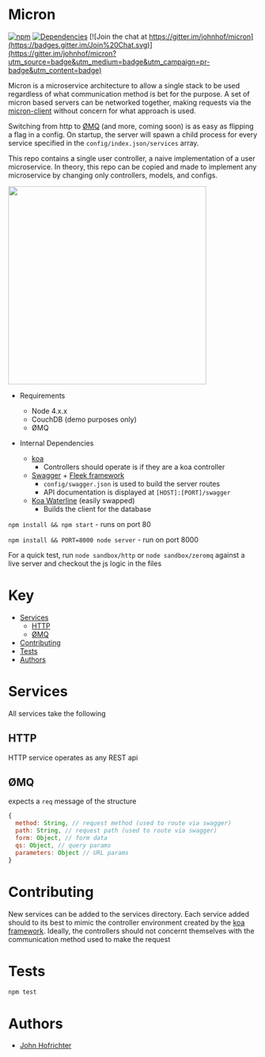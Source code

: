 # Micron

[![npm](https://img.shields.io/npm/l/express.svg)](https://github.com/johnhof/micron/blob/master/LICENSE)  [![Dependencies](https://img.shields.io/david/johnhof/micron.svg)](https://david-dm.org/johnhof/micron) [![Join the chat at https://gitter.im/johnhof/micron](https://badges.gitter.im/Join%20Chat.svg)](https://gitter.im/johnhof/micron?utm_source=badge&utm_medium=badge&utm_campaign=pr-badge&utm_content=badge)

Micron is a microservice architecture to allow a single stack to be used regardless of what communication method is bet for the purpose. A set of micron based servers can be networked together, making requests via the [micron-client](https://github.com/johnhof/micron-client) without concern for what approach is used.

Switching from http to [ØMQ](http://zeromq.org/) (and more, coming soon) is as easy as flipping a flag in a config. On startup, the server will spawn a child process for every service specified in the `config/index.json/services` array.

This repo contains a single user controller, a naive implementation of a user microservice. In theory, this repo can be copied and made to implement any microservice by changing only controllers, models, and configs.

<img src="http://i.imgur.com/fm46NVd.png?1" width="400">

- Requirements
  - Node 4.x.x
  - CouchDB (demo purposes only)
  - ØMQ

- Internal Dependencies
  - [koa](http://koajs.com/)
    - Controllers should operate is if they are a koa controller
  - [Swagger](http://swagger.io/) + [Fleek framework](https://github.com/fleekjs)
    - `config/swagger.json` is used to build the server routes
    - API documentation is displayed at `[HOST]:[PORT]/swagger`
  - [Koa Waterline](https://www.npmjs.com/package/koa-waterline) (easily swapped)
    - Builds the client for the database

`npm install && npm start` - runs on port 80

`npm install && PORT=8000 node server` - run on port 8000

For a quick test, run `node sandbox/http` or `node sandbox/zeromq` against a live server and checkout the js logic in the files

# Key

- [Services](#services)
  - [HTTP](#http)
  - [ØMQ](#Ømq)
- [Contributing](#contributing)
- [Tests](#tests)
- [Authors](#authors)

# Services

All services take the following

## HTTP

HTTP service operates as any REST api

## ØMQ

expects a `req` message of the structure

```javascript
{
  method: String, // request method (used to route via swagger)
  path: String, // request path (used to route via swagger)
  form: Object, // form data
  qs: Object, // query params
  parameters: Object // URL params
}
```

# Contributing

New services can be added to the services directory. Each service added should to its best to mimic the controller environment created by the [koa framework](http://koajs.com/). Ideally, the controllers should not concernt themselves with the communication method used to make the request

# Tests

`npm test`

# Authors

- [John Hofrichter](https://github.com/johnhof)
